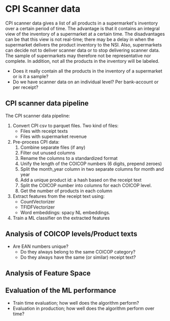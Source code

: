 # CPI Scanner data

CPI scanner data gives a list of all products in a supermarket's inventory over a certain
period of time. The advantage is that it contains an integral view of the inventory of a
supermarket at a certain time. The disadvantages can be that this view is not real-time;
there may be a delay in when the supermarket delivers the product inventory to the NSI.
Also, supermarkets can decide not to deliver scanner data or to stop delivering scanner
data. The sample of supermarkets may therefore not be representative nor complete. In addition, not all the products in the inventory will be labeled.

- Does it really contain all the products in the inventory of a supermarket or is it a sample?
- Do we have scanner data on an individual level? Per bank-account or per receipt?

## CPI scanner data pipeline

The CPI scanner data pipeline:

1. Convert CPI csv to parquet files. Two kind of files:
   - Files with receipt texts
   - Files with supermarket revenue
2. Pre-process CPI data:
   1. Combine separate files (if any)
   2. Filter out unused columns
   3. Rename the columns to a standardized format
   4. Unify the length of the COICOP numbers (6 digits, prepend zeroes)
   5. Split the month_year column in two separate columns for month and year
   6. Add a unique product id: a hash based on the receipt text
   7. Split the COICOP number into columns for each COICOP level.
   8. Get the number of products in each column
3. Extract features from the receipt text using:
   - CountVectorizer
   - TFIDFVectorizer
   - Word embeddings: spacy NL embeddings.
4. Train a ML classifier on the extracted features

## Analysis of COICOP levels/Product texts

- Are EAN numbers unique?
  - Do they always belong to the same COICOP category?
  - Do they always have the same (or similar) receipt text?

## Analysis of Feature Space

## Evaluation of the ML performance

- Train time evaluation; how well does the algorithm perform?
- Evaluation in production; how well does the algorithm perform over time?
